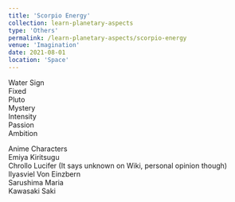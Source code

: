 ```yaml
---
title: 'Scorpio Energy'
collection: learn-planetary-aspects
type: 'Others'
permalink: /learn-planetary-aspects/scorpio-energy
venue: 'Imagination'
date: 2021-08-01
location: 'Space'
---
```


Water Sign  
Fixed  
Pluto  
Mystery  
Intensity  
Passion  
Ambition  
  
Anime Characters  
Emiya Kiritsugu  
Chrollo Lucifer (It says unknown on Wiki, personal opinion though)    
Ilyasviel Von Einzbern  
Sarushima Maria      
Kawasaki Saki  
